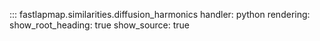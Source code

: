 ::: fastlapmap.similarities.diffusion_harmonics
    handler: python
    rendering:
      show_root_heading: true
      show_source: true
